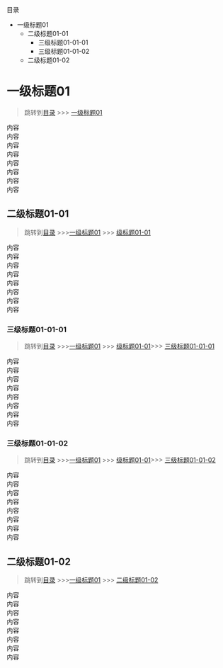 <span id = "catelog">目录</span>
- <span id = "h1-01">一级标题01</span>
	- <span id = "h2-01-01">二级标题01-01</span>
		- <span id = "h3-01-01-01">三级标题01-01-01</span>
		- <span id = "h3-01-01-02">三级标题01-01-02</span>
	- <span id = "h2-01-02">二级标题01-02</span>
# 一级标题01
> 跳转到[目录](#catelog) >>> [一级标题01](#h1-01)

内容  
内容  
内容  
内容  
内容  
内容  
内容  
内容  

## 二级标题01-01
> 跳转到[目录](#catelog) >>>[一级标题01](#h1-01) >>> [级标题01-01](#h2-01-01)

内容  
内容  
内容  
内容  
内容  
内容  
内容  
内容  

### 三级标题01-01-01
> 跳转到[目录](#catelog) >>>[一级标题01](#h1-01) >>> [级标题01-01](#h2-01-01)>>> [三级标题01-01-01](#h3-01-01-01)


内容  
内容  
内容  
内容  
内容  
内容  
内容  
内容  

### 三级标题01-01-02
> 跳转到[目录](#catelog) >>>[一级标题01](#h1-01) >>> [级标题01-01](#h2-01-01)>>> [三级标题01-01-02](#h3-01-01-02)


内容  
内容  
内容  
内容  
内容  
内容  
内容  
内容  

## 二级标题01-02
> 跳转到[目录](#catelog) >>>[一级标题01](#h1-01) >>> [二级标题01-02](#h2-01-02)

内容  
内容  
内容  
内容  
内容  
内容  
内容  
内容  
